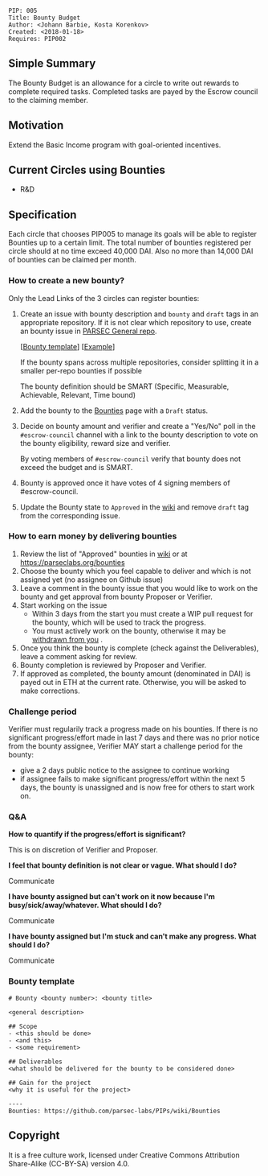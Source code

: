     PIP: 005
    Title: Bounty Budget
    Author: <Johann Barbie, Kosta Korenkov>
    Created: <2018-01-18>
    Requires: PIP002


## Simple Summary

The Bounty Budget is an allowance for a circle to write out rewards to complete required tasks. Completed tasks are payed by the Escrow council to the claiming member.

## Motivation
Extend the Basic Income program with goal-oriented incentives.

## Current Circles using Bounties

- R&D


## Specification

Each circle that chooses PIP005 to manage its goals will be able to register Bounties up to a certain limit. The total number of bounties registered per circle should at no time exceed 40,000 DAI. Also no more than 14,000 DAI of bounties can be claimed per month.

### How to create a new bounty?

Only the Lead Links of the 3 circles can register bounties:

1. Create an issue with bounty description and `bounty` and `draft` tags in an appropriate repository. If it is not clear which repository to use, create an bounty issue in [PARSEC General repo](https://github.com/parsec-labs/parsec-general-circle/). 
  
   [[Bounty template](#bounty-template)] [[Example](https://github.com/parsec-labs/parsec-general-circle/issues/35)]
   
   If the bounty spans across multiple repositories, consider splitting it in a smaller per-repo bounties if possible
   
   The bounty definition should be SMART (Specific, Measurable, Achievable, Relevant, Time bound)

2. Add the bounty to the [Bounties](https://github.com/parsec-labs/PIPs/wiki/Bounties) page with a `Draft` status.

3. Decide on bounty amount and verifier and create a "Yes/No" poll in the `#escrow-council` channel with a link to the bounty description to vote on the bounty eligibility, reward size and verifier.
  
    By voting members of `#escrow-council` verify that bounty does not exceed the budget and is SMART.

4. Bounty is approved once it have votes of 4 signing members of #escrow-council.
5. Update the Bounty state to `Approved` in the [wiki](https://github.com/parsec-labs/PIPs/wiki/Bounties) and remove `draft` tag from the corresponding issue.


### How to earn money by delivering bounties

1. Review the list of "Approved" bounties in [wiki](https://github.com/parsec-labs/PIPs/wiki/Bounties) or at https://parseclabs.org/bounties
2. Choose the bounty which you feel capable to deliver and which is not assigned yet (no assignee on Github issue)
3. Leave a comment in the bounty issue that you would like to work on the bounty and get approval from bounty Proposer or Verifier.
4. Start working on the issue
    - Within 3 days from the start you must create a WIP pull request for the bounty, which will be used to track the progress.
    - You must actively work on the bounty, otherwise it may be [withdrawn from you](#challenge-period) .
5. Once you think the bounty is complete (check against the Deliverables), leave a comment asking for review.
6. Bounty completion is reviewed by Proposer and Verifier.
7. If approved as completed, the bounty amount (denominated in DAI) is payed out in ETH at the current rate. Otherwise, you will be asked to make corrections.

### Challenge period

Verifier must regularily track a progress made on his bounties. If there is no significant progress/effort made in last 7 days and there was no prior notice from the bounty assignee, Verifier MAY start a challenge period for the bounty:

- give a 2 days public notice to the assignee to continue working
- if assignee fails to make significant progress/effort within the next 5 days, the bounty is unassigned and is now free for others to start work on.


### Q&A

**How to quantify if the progress/effort is significant?**

This is on discretion of Verifier and Proposer.

**I feel that bounty definition is not clear or vague. What should I do?**

Communicate

**I have bounty assigned but can't work on it now because I'm busy/sick/away/whatever. What should I do?**

Communicate

**I have bounty assigned but I'm stuck and can't make any progress. What should I do?**

Communicate

### Bounty template

```
# Bounty <bounty number>: <bounty title>

<general description>

## Scope
- <this should be done>
- <and this>
- <some requirement>

## Deliverables
<what should be delivered for the bounty to be considered done>

## Gain for the project
<why it is useful for the project>

----
Bounties: https://github.com/parsec-labs/PIPs/wiki/Bounties
```

## Copyright
It is a free culture work, licensed under Creative Commons Attribution Share-Alike (CC-BY-SA) version 4.0.
